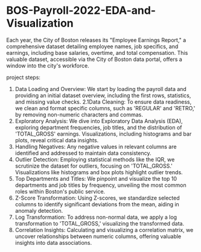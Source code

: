 # BOS-Payroll-2022-EDA-and-Visualization
Each year, the City of Boston releases its "Employee Earnings Report," a comprehensive dataset detailing employee names, job specifics, and earnings, including base salaries, overtime, and total compensation. This valuable dataset, accessible via the City of Boston data portal, offers a window into the city's workforce.

project steps:
1. Data Loading and Overview: We start by loading the payroll data and providing an initial dataset overview, including the first rows, statistics, and missing value checks.
2.1Data Cleaning: To ensure data readiness, we clean and format specific columns, such as 'REGULAR' and 'RETRO,' by removing non-numeric characters and commas.
3. Exploratory Analysis: We dive into Exploratory Data Analysis (EDA), exploring department frequencies, job titles, and the distribution of 'TOTAL_GROSS' earnings. Visualizations, including histograms and bar plots, reveal critical data insights.
4. Handling Negatives: Any negative values in relevant columns are identified and addressed to maintain data consistency.
5. Outlier Detection: Employing statistical methods like the IQR, we scrutinize the dataset for outliers, focusing on 'TOTAL_GROSS.' Visualizations like histograms and box plots highlight outlier trends.
6. Top Departments and Titles: We pinpoint and visualize the top 10 departments and job titles by frequency, unveiling the most common roles within Boston's public service.
7. Z-Score Transformation: Using Z-scores, we standardize selected columns to identify significant deviations from the mean, aiding in anomaly detection.
8. Log Transformation: To address non-normal data, we apply a log transformation to 'TOTAL_GROSS,' visualizing the transformed data.
9. Correlation Insights: Calculating and visualizing a correlation matrix, we uncover relationships between numeric columns, offering valuable insights into data associations.


